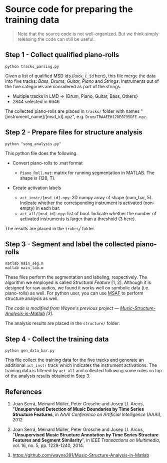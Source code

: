 # Source code for preparing the training data

> Note that the source code is not well-organized. But we think simply releasing
the code can still be useful.

## Step 1 - Collect qualified piano-rolls

```console
python tracks_parsing.py
```

Given a list of qualified MSD ids (`Rock_C_id` here), this file merge the data
into five tracks: *Bass*, *Drums*, *Guitar*, *Piano* and *Strings*. Instruments
out of the five categories are considered as part of the strings.

- Multiple tracks in LMD => {Drum, Piano, Guitar, Bass, Others}
- 2844 selected in 6646

The collected piano-rolls are placed in `tracks/` folder with names
"[instrument_name]/[msd_id].npz", e.g. `Drum/TRAAEEH128E0795DFE.npz`.

## Step 2 - Prepare files for structure analysis

```console
python "song_analysis.py"
```

This python file does the following.

- Convert piano-rolls to .mat format
  - `Piano_Roll.mat`: matrix for running segmentation in MATLAB. The shape is
    (128, T).

- Create activation labels
  - `act_instr/[msd_id].npy`: 2D numpy array of shape (num_bar, 5). Indicate
    whether the corresponding instrument is activated (non-empty) in each bar.
  - `act_all/[msd_id].npy`: list of bool. Indicate whether the number of
    activated instruments is larger than a threshold (3 here).

The results are placed in the `trakcs/` folder.

## Step 3 - Segment and label the collected piano-rolls

```console
matlab main_seg.m
matlab main_lab.m
```

These files perform the segmentation and labeling, respectively. The algorithm
we employed is called *Structural Feature* [1, 2]. Although it is designed for
raw audios, we found it works well on symbolic data (i.e. piano-rolls) as well.
For python user, you can use [MSAF](https://github.com/urinieto/msaf) to perform
structure analysis as well.

*The code is modified from Wayne's previous project &mdash;
[Music-Structure-Analysis-in-Matlab](https://github.com/wayne391/Music-Structure-Analysis-in-Matlab) [3].*

The analysis results are placed in the `structure/` folder.

## Step 4 - Collect the training data

```console
python gen_data_bar.py
```

This file collect the training data for the five tracks and generate an
additional `act_instr` track which indicates the instrument activations.
The training data is filtered by `act_all` and collected following some rules
on top of the analysis results obtained in Step 3.

## References

1. Joan Serrá, Meinard Müller, Peter Grosche and Josep Ll. Arcos,
   "**Unsupervised Detection of Music Boundaries by Time Series Structure
   Features**,
   in *AAAI Conference on Artificial Intelligence* (AAAI), 2012

2. Joan Serrá, Meinard Müller, Peter Grosche and Josep Ll. Arcos,
   "**Unsupervised Music Structure Annotation by Time Series Structure Features and
   Segment Similarity**",
   in *IEEE Transactions on Multimedia*, vol. 16, no. 5, pp. 1229-1240, 2014.

3. https://github.com/wayne391/Music-Structure-Analysis-in-Matlab
